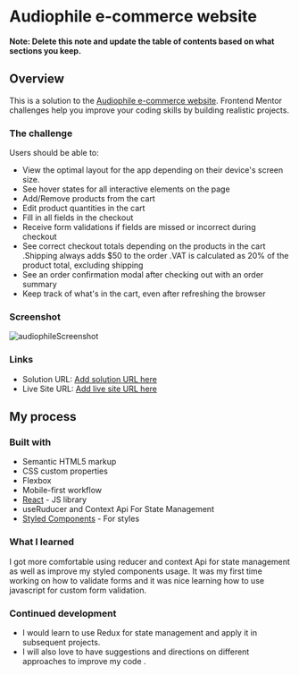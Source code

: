 # Audiophile e-commerce website

**Note: Delete this note and update the table of contents based on what sections you keep.**

## Overview
This is a solution to the [Audiophile e-commerce website](https://www.frontendmentor.io/challenges/audiophile-ecommerce-website-C8cuSd_wx). Frontend Mentor challenges help you improve your coding skills by building realistic projects. 

### The challenge

Users should be able to:

- View the optimal layout for the app depending on their device's screen size.
- See hover states for all interactive elements on the page
- Add/Remove products from the cart
- Edit product quantities in the cart
- Fill in all fields in the checkout
- Receive form validations if fields are missed or incorrect during checkout
- See correct checkout totals depending on the products in the cart
    .Shipping always adds $50 to the order
    .VAT is calculated as 20% of the product total, excluding shipping
- See an order confirmation modal after checking out with an order summary
- Keep track of what's in the cart, even after refreshing the browser 


### Screenshot
![audiophileScreenshot](https://user-images.githubusercontent.com/101146885/200111973-95c58d82-c1a3-493a-bd48-a2268ee7537f.png)


### Links

- Solution URL: [Add solution URL here](https://your-solution-url.com)
- Live Site URL: [Add live site URL here](https://your-live-site-url.com)

## My process

### Built with

- Semantic HTML5 markup
- CSS custom properties
- Flexbox
- Mobile-first workflow
- [React](https://reactjs.org/) - JS library
- useRuducer and Context Api For State Management
- [Styled Components](https://styled-components.com/) - For styles


### What I learned

I got more comfortable using reducer and context Api for state management as well as improve my styled components usage.
It was my first time working on how to validate forms and it was nice learning how to use javascript for custom form validation.  



### Continued development
- I would learn to use Redux for state management and apply it in subsequent projects. 
- I will also love to have suggestions and directions on different approaches to improve my code .


